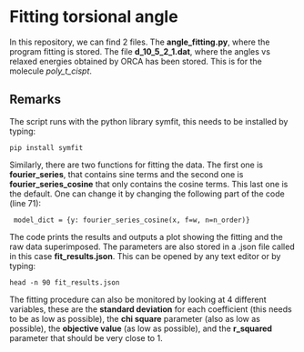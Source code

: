 # Fitting torsional angle

In this repository, we can find 2 files. The **angle_fitting.py**, where the program fitting is stored. The file
**d_10_5_2_1.dat**, where the angles vs relaxed energies obtained by ORCA has been stored. This is for the molecule
*poly_t_cispt*.

## Remarks

The script runs with the python library symfit, this needs to be installed by typing:

```
pip install symfit
```

Similarly, there are two functions for fitting the data. The first one is **fourier_series**, that contains sine terms and the second
one is **fourier_series_cosine** that only contains the cosine terms. This last one is the default. One can change it by changing the
following part of the code (line 71):

```
 model_dict = {y: fourier_series_cosine(x, f=w, n=n_order)}
````

The code prints the results and outputs a plot showing the fitting and the raw data superimposed. The parameters are also stored in 
a .json file called in this case **fit_results.json**. This can be opened by any text editor or by typing: 

```
head -n 90 fit_results.json
```

The fitting procedure can also be monitored by looking at 4 different variables, these are the **standard deviation** for each 
coefficient (this needs to be as low as possible), the **chi square** parameter (also as low as possible), the **objective value** (as low
as possible), and the **r_squared** parameter that should be very close to 1. 
